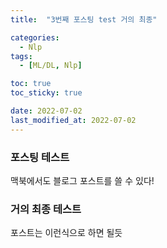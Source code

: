 ```yaml
---
title:  "3번째 포스팅 test 거의 최종" 

categories:
  - Nlp
tags:
  - [ML/DL, Nlp]

toc: true
toc_sticky: true

date: 2022-07-02
last_modified_at: 2022-07-02
---
```


### 포스팅 테스트
맥북에서도 블로그 포스트를 쓸 수 있다!

### 거의 최종 테스트
포스트는 이런식으로 하면 될듯